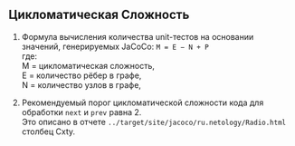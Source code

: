 ## Цикломатическая Сложность
1. Формула вычисления количества unit-тестов на основании значений, генерируемых JaCoCo:
```M = E − N + P ```  
где:  
M = цикломатическая сложность,  
E = количество рёбер в графе,  
N = количество узлов в графе,

2. Рекомендуемый порог цикломатической сложности кода для обработки ```next``` и ```prev``` равна 2.  
Это описано в отчете ```../target/site/jacoco/ru.netology/Radio.html``` столбец Cxty.
